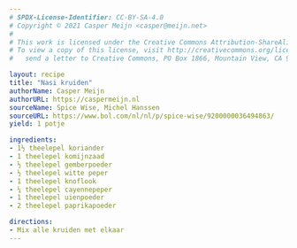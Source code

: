 ```yaml
---
# SPDX-License-Identifier: CC-BY-SA-4.0
# Copyright © 2021 Casper Meijn <casper@meijn.net>
# 
# This work is licensed under the Creative Commons Attribution-ShareAlike 4.0 International License. 
# To view a copy of this license, visit http://creativecommons.org/licenses/by-sa/4.0/ or 
#   send a letter to Creative Commons, PO Box 1866, Mountain View, CA 94042, USA.

layout: recipe
title: "Nasi kruiden"
authorName: Casper Meijn
authorURL: https://caspermeijn.nl
sourceName: Spice Wise, Michel Hanssen
sourceURL: https://www.bol.com/nl/nl/p/spice-wise/9200000036494863/
yield: 1 potje

ingredients:
- 1½ theelepel koriander
- 1 theelepel komijnzaad
- ½ theelepel gemberpoeder
- ½ theelepel witte peper
- 1 theelepel knoflook
- ¼ theelepel cayennepeper
- 1 theelepel uienpoeder
- 2 theelepel paprikapoeder

directions:
- Mix alle kruiden met elkaar
---
```


